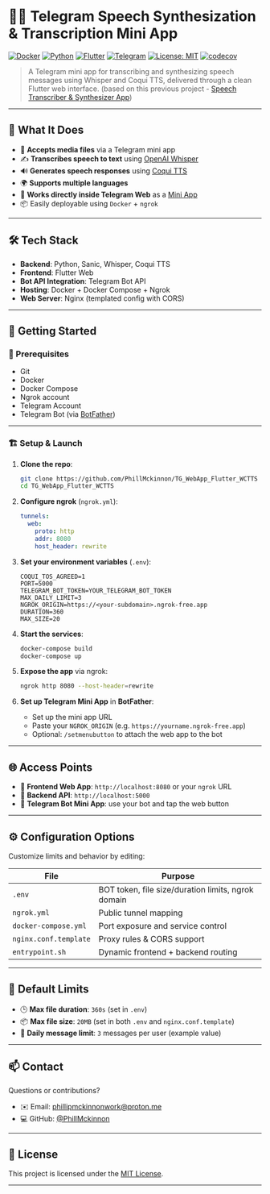 # 🤖🧠 Telegram Speech Synthesization & Transcription Mini App

[![Docker](https://img.shields.io/badge/docker-compose-blue?logo=docker)](https://docs.docker.com/compose/)
[![Python](https://img.shields.io/badge/python-3.10+-blue.svg?logo=python)](https://www.python.org/)
[![Flutter](https://img.shields.io/badge/flutter-ui-blue?logo=flutter)](https://flutter.dev/)
[![Telegram](https://img.shields.io/badge/telegram-bot-blue?logo=telegram)](https://core.telegram.org/bots)
[![License: MIT](https://img.shields.io/badge/license-MIT-green.svg)](https://opensource.org/licenses/MIT)
[![codecov](https://codecov.io/gh/PhillMckinnon/TG_WebApp_Flutter_WCTTS/graph/badge.svg?token=EYU0NWND8A)](https://codecov.io/gh/PhillMckinnon/TG_WebApp_Flutter_WCTTS)

> A Telegram mini app for transcribing and synthesizing speech messages using Whisper and Coqui TTS, delivered through a clean Flutter web interface.
> (based on this previous project - [Speech Transcriber & Synthesizer App](https://github.com/PhillMckinnon/Flutter_Python_Speech_App))

---

## 🎯 What It Does

* 🎤 **Accepts media files** via a Telegram mini app
* ✍️ **Transcribes speech to text** using [OpenAI Whisper](https://github.com/openai/whisper)
* 🔊 **Generates speech responses** using [Coqui TTS](https://github.com/coqui-ai/TTS)
* 🌍 **Supports multiple languages**
* 💬 **Works directly inside Telegram Web** as a [Mini App](https://core.telegram.org/bots/webapps)
* 📦 Easily deployable using `Docker` + `ngrok`

---

## 🛠️ Tech Stack

* **Backend**: Python, Sanic, Whisper, Coqui TTS
* **Frontend**: Flutter Web
* **Bot API Integration**: Telegram Bot API
* **Hosting**: Docker + Docker Compose + Ngrok
* **Web Server**: Nginx (templated config with CORS)

---

## 🚀 Getting Started

### 🔧 Prerequisites

* Git
* Docker
* Docker Compose
* Ngrok account
* Telegram Account
* Telegram Bot (via [BotFather](https://t.me/botfather))

---

### 🏗️ Setup & Launch

1. **Clone the repo**:

   ```bash
   git clone https://github.com/PhillMckinnon/TG_WebApp_Flutter_WCTTS
   cd TG_WebApp_Flutter_WCTTS
   ```

2. **Configure ngrok** (`ngrok.yml`):

   ```yaml
   tunnels:
     web:
       proto: http
       addr: 8080
       host_header: rewrite
   ```

3. **Set your environment variables** (`.env`):

   ```env
   COQUI_TOS_AGREED=1
   PORT=5000
   TELEGRAM_BOT_TOKEN=YOUR_TELEGRAM_BOT_TOKEN
   MAX_DAILY_LIMIT=3
   NGROK_ORIGIN=https://<your-subdomain>.ngrok-free.app
   DURATION=360
   MAX_SIZE=20
   ```

4. **Start the services**:

   ```bash
   docker-compose build
   docker-compose up
   ```

5. **Expose the app** via ngrok:

   ```bash
   ngrok http 8080 --host-header=rewrite
   ```

6. **Set up Telegram Mini App** in **BotFather**:

   * Set up the mini app URL
   * Paste your `NGROK_ORIGIN` (e.g. `https://yourname.ngrok-free.app`)
   * Optional: `/setmenubutton` to attach the web app to the bot

---

## 🌐 Access Points

* 🎯 **Frontend Web App**: `http://localhost:8080` or your `ngrok` URL
* 🧠 **Backend API**: `http://localhost:5000`
* 🤖 **Telegram Bot Mini App**: use your bot and tap the web button

---

## ⚙️ Configuration Options

Customize limits and behavior by editing:

| File                  | Purpose                                            |
| --------------------- | -------------------------------------------------- |
| `.env`                | BOT token, file size/duration limits, ngrok domain |
| `ngrok.yml`           | Public tunnel mapping                              |
| `docker-compose.yml`  | Port exposure and service control                  |
| `nginx.conf.template` | Proxy rules & CORS support                         |
| `entrypoint.sh`       | Dynamic frontend + backend routing                 |

---

## 📐 Default Limits

* 🕒 **Max file duration**: `360s` (set in `.env`)
* 📦 **Max file size**: `20MB` (set in both `.env` and `nginx.conf.template`)
* 🔁 **Daily message limit**: `3` messages per user (example value)

---

## 📫 Contact

Questions or contributions?

* ✉️ Email: [phillipmckinnonwork@proton.me](mailto:phillipmckinnonwork@proton.me)
* 💻 GitHub: [@PhillMckinnon](https://github.com/PhillMckinnon)

---

## 📝 License

This project is licensed under the [MIT License](https://opensource.org/licenses/MIT).

---
